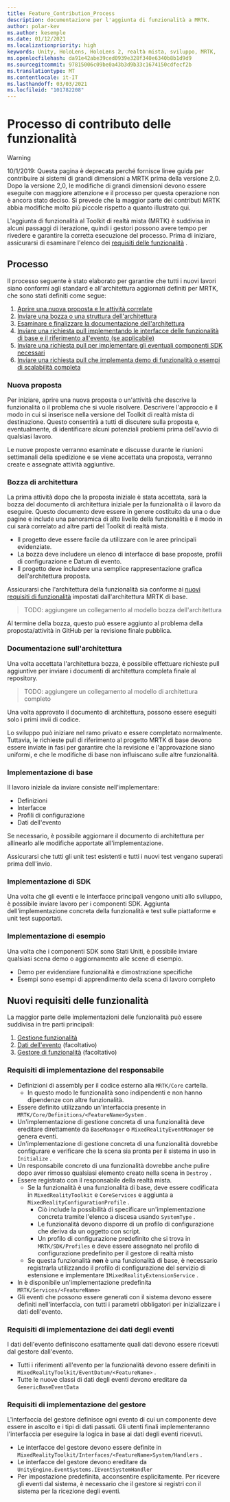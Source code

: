 ```yaml
---
title: Feature_Contribution_Process
description: documentazione per l'aggiunta di funzionalità a MRTK.
author: polar-kev
ms.author: kesemple
ms.date: 01/12/2021
ms.localizationpriority: high
keywords: Unity, HoloLens, HoloLens 2, realtà mista, sviluppo, MRTK,
ms.openlocfilehash: da91e42abe39ced0939e328f340e6340b8b1d9d9
ms.sourcegitcommit: 97815006c09be0a43b3d9b33c1674150cdfecf2b
ms.translationtype: MT
ms.contentlocale: it-IT
ms.lasthandoff: 03/03/2021
ms.locfileid: "101782208"
---
```

# <a name="feature-contribution-process"></a>Processo di contributo delle funzionalità

> [!WARNING]
> 10/1/2019: Questa pagina è deprecata perché fornisce linee guida per contribuire ai sistemi di grandi dimensioni a MRTK prima della versione 2,0. Dopo la versione 2,0, le modifiche di grandi dimensioni devono essere eseguite con maggiore attenzione e il processo per questa operazione non è ancora stato deciso. Si prevede che la maggior parte dei contributi MRTK abbia modifiche molto più piccole rispetto a quanto illustrato qui.

L'aggiunta di funzionalità al Toolkit di realtà mista (MRTK) è suddivisa in alcuni passaggi di iterazione, quindi i gestori possono avere tempo per rivedere e garantire la corretta esecuzione del processo. Prima di iniziare, assicurarsi di esaminare l'elenco dei [requisiti delle funzionalità](#new-feature-requirements) .

## <a name="process"></a>Processo

Il processo seguente è stato elaborato per garantire che tutti i nuovi lavori siano conformi agli standard e all'architettura aggiornati definiti per MRTK, che sono stati definiti come segue:

1. [Aprire una nuova proposta e le attività correlate](#new-proposal)
2. [Inviare una bozza o una struttura dell'architettura](#architecture-draft)
3. [Esaminare e finalizzare la documentazione dell'architettura](#architecture-documentation)
4. [Inviare una richiesta pull implementando le interfacce delle funzionalità di base e il riferimento all'evento (se applicabile)](#core-implementation)
5. [Inviare una richiesta pull per implementare gli eventuali componenti SDK necessari](#sdk-implementation)
6. [Inviare una richiesta pull che implementa demo di funzionalità o esempi di scalabilità completa](#example-implementation)

### <a name="new-proposal"></a>Nuova proposta

Per iniziare, aprire una nuova proposta o un'attività che descrive la funzionalità o il problema che si vuole risolvere. Descrivere l'approccio e il modo in cui si inserisce nella versione del Toolkit di realtà mista di destinazione. Questo consentirà a tutti di discutere sulla proposta e, eventualmente, di identificare alcuni potenziali problemi prima dell'avvio di qualsiasi lavoro.

Le nuove proposte verranno esaminate e discusse durante le riunioni settimanali della spedizione e se viene accettata una proposta, verranno create e assegnate attività aggiuntive.

### <a name="architecture-draft"></a>Bozza di architettura

La prima attività dopo che la proposta iniziale è stata accettata, sarà la bozza del documento di architettura iniziale per la funzionalità o il lavoro da eseguire. Questo documento deve essere in genere costituito da una o due pagine e include una panoramica di alto livello della funzionalità e il modo in cui sarà correlato ad altre parti del Toolkit di realtà mista.

* Il progetto deve essere facile da utilizzare con le aree principali evidenziate.
* La bozza deve includere un elenco di interfacce di base proposte, profili di configurazione e Datum di evento.
* Il progetto deve includere una semplice rappresentazione grafica dell'architettura proposta.

Assicurarsi che l'architettura della funzionalità sia conforme ai [nuovi requisiti di funzionalità](#new-feature-requirements) impostati dall'architettura MRTK di base.

>TODO: aggiungere un collegamento al modello bozza dell'architettura

Al termine della bozza, questo può essere aggiunto al problema della proposta/attività in GitHub per la revisione finale pubblica.

### <a name="architecture-documentation"></a>Documentazione sull'architettura

Una volta accettata l'architettura bozza, è possibile effettuare richieste pull aggiuntive per inviare i documenti di architettura completa finale al repository.

>TODO: aggiungere un collegamento al modello di architettura completo

Una volta approvato il documento di architettura, possono essere eseguiti solo i primi invii di codice.

Lo sviluppo può iniziare nel ramo privato e essere completato normalmente. Tuttavia, le richieste pull di riferimento al progetto MRTK di base devono essere inviate in fasi per garantire che la revisione e l'approvazione siano uniformi, e che le modifiche di base non influiscano sulle altre funzionalità.

### <a name="core-implementation"></a>Implementazione di base

Il lavoro iniziale da inviare consiste nell'implementare:

* Definizioni
* Interfacce
* Profili di configurazione
* Dati dell'evento

Se necessario, è possibile aggiornare il documento di architettura per allinearlo alle modifiche apportate all'implementazione.

Assicurarsi che tutti gli unit test esistenti e tutti i nuovi test vengano superati prima dell'invio.

### <a name="sdk-implementation"></a>Implementazione di SDK

Una volta che gli eventi e le interfacce principali vengono uniti allo sviluppo, è possibile inviare lavoro per i componenti SDK.  Aggiunta dell'implementazione concreta della funzionalità e test sulle piattaforme e unit test supportati.

### <a name="example-implementation"></a>Implementazione di esempio

Una volta che i componenti SDK sono Stati Uniti, è possibile inviare qualsiasi scena demo o aggiornamento alle scene di esempio.

* Demo per evidenziare funzionalità e dimostrazione specifiche
* Esempi sono esempi di apprendimento della scena di lavoro completo

## <a name="new-feature-requirements"></a>Nuovi requisiti delle funzionalità

La maggior parte delle implementazioni delle funzionalità può essere suddivisa in tre parti principali:

1. [Gestione funzionalità](#manager-implementation-requirements)
2. [Dati dell'evento](#event-data-implementation-requirements) (facoltativo)
3. [Gestore di funzionalità](#handler-implementation-requirements) (facoltativo)

### <a name="manager-implementation-requirements"></a>Requisiti di implementazione del responsabile

* Definizioni di assembly per il codice esterno alla `MRTK/Core` cartella.
  * In questo modo le funzionalità sono indipendenti e non hanno dipendenze con altre funzionalità.
* Essere definito utilizzando un'interfaccia presente in `MRTK/Core/Definitions/<FeatureName>System` .
* Un'implementazione di gestione concreta di una funzionalità deve ereditare direttamente da `BaseManager` o `MixedRealityEventManager` se genera eventi.
* Un'implementazione di gestione concreta di una funzionalità dovrebbe configurare e verificare che la scena sia pronta per il sistema in uso in `Initialize` .
* Un responsabile concreto di una funzionalità dovrebbe anche pulire dopo aver rimosso qualsiasi elemento creato nella scena in `Destroy` .
* Essere registrato con il responsabile della realtà mista.
  * Se la funzionalità è una funzionalità di base, deve essere codificata in `MixedRealityToolkit` e `CoreServices` e aggiunta a `MixedRealityConfigurationProfile` .
    * Ciò include la possibilità di specificare un'implementazione concreta tramite l'elenco a discesa usando `SystemType` .
    * Le funzionalità devono disporre di un profilo di configurazione che deriva da un oggetto con script.
    * Un profilo di configurazione predefinito che si trova in `MRTK/SDK/Profiles` e deve essere assegnato nel profilo di configurazione predefinito per il gestore di realtà misto
  * Se questa funzionalità **non** è una funzionalità di base, è necessario registrarla utilizzando il profilo di configurazione del servizio di estensione e implementare `IMixedRealityExtensionService` .
* In è disponibile un'implementazione predefinita `MRTK/Services/<FeatureName>`
* Gli eventi che possono essere generati con il sistema devono essere definiti nell'interfaccia, con tutti i parametri obbligatori per inizializzare i dati dell'evento.

### <a name="event-data-implementation-requirements"></a>Requisiti di implementazione dei dati degli eventi

I dati dell'evento definiscono esattamente quali dati devono essere ricevuti dal gestore dall'evento.

* Tutti i riferimenti all'evento per la funzionalità devono essere definiti in `MixedRealityToolkit/EventDatum/<FeatureName>` .
* Tutte le nuove classi di dati degli eventi devono ereditare da `GenericBaseEventData`

### <a name="handler-implementation-requirements"></a>Requisiti di implementazione del gestore

L'interfaccia del gestore definisce ogni evento di cui un componente deve essere in ascolto e i tipi di dati passati. Gli utenti finali implementeranno l'interfaccia per eseguire la logica in base ai dati degli eventi ricevuti.

* Le interfacce del gestore devono essere definite in `MixedRealityToolkit/Interfaces/<FeatureName>System/Handlers` .
* Le interfacce del gestore devono ereditare da `UnityEngine.EventSystems.IEventSystemHandler`
* Per impostazione predefinita, acconsentire esplicitamente. Per ricevere gli eventi dal sistema, è necessario che il gestore si registri con il sistema per la ricezione degli eventi.

